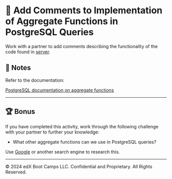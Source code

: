 # 📐 Add Comments to Implementation of Aggregate Functions in PostgreSQL Queries

Work with a partner to add comments describing the functionality of the code found in [server](./Unsolved/src/server.ts).

## 📝 Notes

Refer to the documentation:

[PostgreSQL documentation on aggregate functions](https://www.postgresql.org/docs/current/functions-aggregate.html)

---

## 🏆 Bonus

If you have completed this activity, work through the following challenge with your partner to further your knowledge:

* What other aggregate functions can we use in PostgreSQL queries?

Use [Google](https://www.google.com) or another search engine to research this.

---
© 2024 edX Boot Camps LLC. Confidential and Proprietary. All Rights Reserved.
